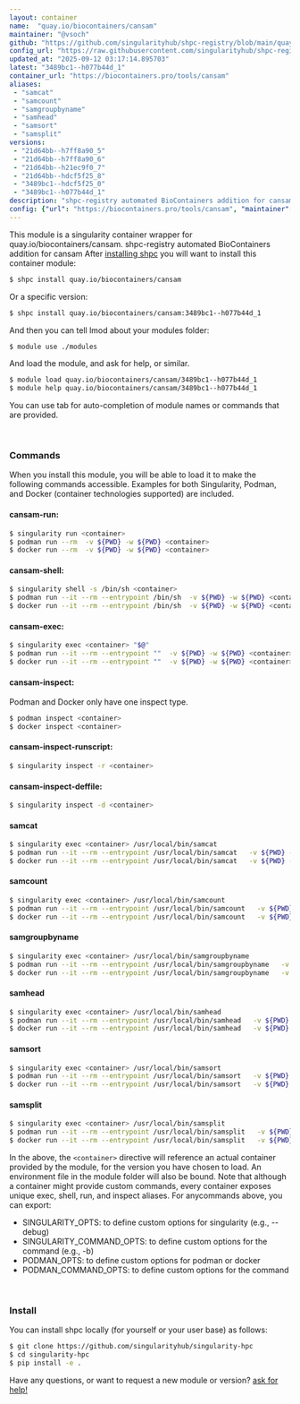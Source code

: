 ```yaml
---
layout: container
name:  "quay.io/biocontainers/cansam"
maintainer: "@vsoch"
github: "https://github.com/singularityhub/shpc-registry/blob/main/quay.io/biocontainers/cansam/container.yaml"
config_url: "https://raw.githubusercontent.com/singularityhub/shpc-registry/main/quay.io/biocontainers/cansam/container.yaml"
updated_at: "2025-09-12 03:17:14.895703"
latest: "3489bc1--h077b44d_1"
container_url: "https://biocontainers.pro/tools/cansam"
aliases:
 - "samcat"
 - "samcount"
 - "samgroupbyname"
 - "samhead"
 - "samsort"
 - "samsplit"
versions:
 - "21d64bb--h7ff8a90_5"
 - "21d64bb--h7ff8a90_6"
 - "21d64bb--h21ec9f0_7"
 - "21d64bb--hdcf5f25_8"
 - "3489bc1--hdcf5f25_0"
 - "3489bc1--h077b44d_1"
description: "shpc-registry automated BioContainers addition for cansam"
config: {"url": "https://biocontainers.pro/tools/cansam", "maintainer": "@vsoch", "description": "shpc-registry automated BioContainers addition for cansam", "latest": {"3489bc1--h077b44d_1": "sha256:acf50f65e6778472368fdad82cc88582a49a11f9f727b52096bb51abb2cb8252"}, "tags": {"21d64bb--h7ff8a90_5": "sha256:246cc80e1455e0681994be5e15b285f58350fd78774b6ad952cb3c0ab800a940", "21d64bb--h7ff8a90_6": "sha256:fddfb6d7013f696b5aa41197e202388c1dc04b3b4e15b0df6d6027f002ad5592", "21d64bb--h21ec9f0_7": "sha256:b8a9e02eb067d9ae12824d4595394207134563587b9fa5352ee07d2838854094", "21d64bb--hdcf5f25_8": "sha256:95605230613e02d9c580143095c8fe067f775f1c67515b056e248d8e187ffaf1", "3489bc1--hdcf5f25_0": "sha256:4fac97868f2639039f249853900d5556eec02defef8daf03a2921478df4b0ad4", "3489bc1--h077b44d_1": "sha256:acf50f65e6778472368fdad82cc88582a49a11f9f727b52096bb51abb2cb8252"}, "docker": "quay.io/biocontainers/cansam", "aliases": {"samcat": "/usr/local/bin/samcat", "samcount": "/usr/local/bin/samcount", "samgroupbyname": "/usr/local/bin/samgroupbyname", "samhead": "/usr/local/bin/samhead", "samsort": "/usr/local/bin/samsort", "samsplit": "/usr/local/bin/samsplit"}}
---
```


This module is a singularity container wrapper for quay.io/biocontainers/cansam.
shpc-registry automated BioContainers addition for cansam
After [installing shpc](#install) you will want to install this container module:


```bash
$ shpc install quay.io/biocontainers/cansam
```

Or a specific version:

```bash
$ shpc install quay.io/biocontainers/cansam:3489bc1--h077b44d_1
```

And then you can tell lmod about your modules folder:

```bash
$ module use ./modules
```

And load the module, and ask for help, or similar.

```bash
$ module load quay.io/biocontainers/cansam/3489bc1--h077b44d_1
$ module help quay.io/biocontainers/cansam/3489bc1--h077b44d_1
```

You can use tab for auto-completion of module names or commands that are provided.

<br>

### Commands

When you install this module, you will be able to load it to make the following commands accessible.
Examples for both Singularity, Podman, and Docker (container technologies supported) are included.

#### cansam-run:

```bash
$ singularity run <container>
$ podman run --rm  -v ${PWD} -w ${PWD} <container>
$ docker run --rm  -v ${PWD} -w ${PWD} <container>
```

#### cansam-shell:

```bash
$ singularity shell -s /bin/sh <container>
$ podman run --it --rm --entrypoint /bin/sh  -v ${PWD} -w ${PWD} <container>
$ docker run --it --rm --entrypoint /bin/sh  -v ${PWD} -w ${PWD} <container>
```

#### cansam-exec:

```bash
$ singularity exec <container> "$@"
$ podman run --it --rm --entrypoint ""  -v ${PWD} -w ${PWD} <container> "$@"
$ docker run --it --rm --entrypoint ""  -v ${PWD} -w ${PWD} <container> "$@"
```

#### cansam-inspect:

Podman and Docker only have one inspect type.

```bash
$ podman inspect <container>
$ docker inspect <container>
```

#### cansam-inspect-runscript:

```bash
$ singularity inspect -r <container>
```

#### cansam-inspect-deffile:

```bash
$ singularity inspect -d <container>
```


#### samcat

```bash
$ singularity exec <container> /usr/local/bin/samcat
$ podman run --it --rm --entrypoint /usr/local/bin/samcat   -v ${PWD} -w ${PWD} <container> -c " $@"
$ docker run --it --rm --entrypoint /usr/local/bin/samcat   -v ${PWD} -w ${PWD} <container> -c " $@"
```


#### samcount

```bash
$ singularity exec <container> /usr/local/bin/samcount
$ podman run --it --rm --entrypoint /usr/local/bin/samcount   -v ${PWD} -w ${PWD} <container> -c " $@"
$ docker run --it --rm --entrypoint /usr/local/bin/samcount   -v ${PWD} -w ${PWD} <container> -c " $@"
```


#### samgroupbyname

```bash
$ singularity exec <container> /usr/local/bin/samgroupbyname
$ podman run --it --rm --entrypoint /usr/local/bin/samgroupbyname   -v ${PWD} -w ${PWD} <container> -c " $@"
$ docker run --it --rm --entrypoint /usr/local/bin/samgroupbyname   -v ${PWD} -w ${PWD} <container> -c " $@"
```


#### samhead

```bash
$ singularity exec <container> /usr/local/bin/samhead
$ podman run --it --rm --entrypoint /usr/local/bin/samhead   -v ${PWD} -w ${PWD} <container> -c " $@"
$ docker run --it --rm --entrypoint /usr/local/bin/samhead   -v ${PWD} -w ${PWD} <container> -c " $@"
```


#### samsort

```bash
$ singularity exec <container> /usr/local/bin/samsort
$ podman run --it --rm --entrypoint /usr/local/bin/samsort   -v ${PWD} -w ${PWD} <container> -c " $@"
$ docker run --it --rm --entrypoint /usr/local/bin/samsort   -v ${PWD} -w ${PWD} <container> -c " $@"
```


#### samsplit

```bash
$ singularity exec <container> /usr/local/bin/samsplit
$ podman run --it --rm --entrypoint /usr/local/bin/samsplit   -v ${PWD} -w ${PWD} <container> -c " $@"
$ docker run --it --rm --entrypoint /usr/local/bin/samsplit   -v ${PWD} -w ${PWD} <container> -c " $@"
```



In the above, the `<container>` directive will reference an actual container provided
by the module, for the version you have chosen to load. An environment file in the
module folder will also be bound. Note that although a container
might provide custom commands, every container exposes unique exec, shell, run, and
inspect aliases. For anycommands above, you can export:

 - SINGULARITY_OPTS: to define custom options for singularity (e.g., --debug)
 - SINGULARITY_COMMAND_OPTS: to define custom options for the command (e.g., -b)
 - PODMAN_OPTS: to define custom options for podman or docker
 - PODMAN_COMMAND_OPTS: to define custom options for the command

<br>

### Install

You can install shpc locally (for yourself or your user base) as follows:

```bash
$ git clone https://github.com/singularityhub/singularity-hpc
$ cd singularity-hpc
$ pip install -e .
```

Have any questions, or want to request a new module or version? [ask for help!](https://github.com/singularityhub/singularity-hpc/issues)